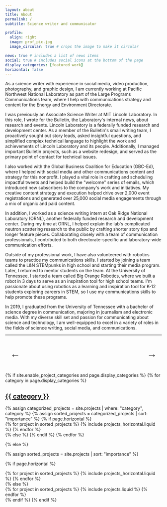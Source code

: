```yaml
---
layout: about
title: About
permalink: /
subtitle: Science writer and communicator

profile:
  align: right
  image: prof_pic.jpg
  image_circular: true # crops the image to make it circular

news: true # includes a list of news items
social: true # includes social icons at the bottom of the page
display_categories: [featured work]
horizontal: false
---
```


As a science writer with experience in social media, video production, photography, and graphic design, I am currently working at Pacific Northwest National Laboratory as part of the Large Programs Communications team, where I help with communications strategy and content for the Energy and Environment Directorate.

I was previously an Associate Science Writer at MIT Lincoln Laboratory. In this role, I wrote for the Bulletin, the Laboratory's internal news, about research and events. Lincoln Laboratory is a federally funded research and development center. As a member of the Bulletin's small writing team, I proactively sought out story leads, asked insightful questions, and simplified complex technical language to highlight the work and achievements of Lincoln Laboratory and its people. Additionally, I managed important Bulletin projects, such as a website redesign, and served as the primary point of contact for technical issues.

I also worked with the Global Business Coalition for Education (GBC-Ed), where I helped with social media and other communications content and strategy for this nonprofit. I played a vital role in crafting and scheduling impactful tweets and helped build the "welcome" series of emails, which introduced new subscribers to the company's work and initiatives. My creative content strategy and execution helped drive over 2,000 event registrations and generated over 25,000 social media engagements through a mix of organic and paid content.

In addition, I worked as a science writing intern at Oak Ridge National Laboratory (ORNL), another federally funded research and development center. During my time at ORNL, I helped explain the lab's complicated neutron scattering research to the public by crafting shorter story tips and longer feature pieces. Collaborating closely with a team of communication professionals, I contributed to both directorate-specific and laboratory-wide communication efforts.

Outside of my professional work, I have also volunteered with robotics teams to practice my communications skills. I started by joining a team called the L&N STEMpunks in high school and starting their media program. Later, I returned to mentor students on the team. At the University of Tennessee, I started a team called Big Orange Robotics, where we built a robot in 3 days to serve as an inspiration tool for high school teams. I'm passionate about using robotics as a learning and inspiration tool for K-12 students exploring careers in STEM, so I use my communications skills to help promote these programs.

In 2019, I graduated from the University of Tennessee with a bachelor of science degree in communication, majoring in journalism and electronic media. With my diverse skill set and passion for communicating about science and technology, I am well-equipped to excel in a variety of roles in the fields of science writing, social media, and communications.

---
<!-- Testimonial Carousel -->
<div id="testimonial-carousel" class="carousel rounded-lg shadow-md">
  <button id="prev-arrow" class="carousel-arrow">←</button>
  <div class="carousel-content"></div>
  <button id="next-arrow" class="carousel-arrow">→</button>
</div>

<!-- Inline Testimonials -->
<script>
  const testimonials = [
    { "quote": "Josh was an integral part of the weekly internal Bulletin at Lincoln Laboratory. When I first joined the team there was a lot to take in and Josh did a wonderful job at getting me up to speed and worked hard to try and integrate video content into the publication. He kept track of all of our stories and was good at leading the team through conversations and trouble shooting when necessary.", "author": "Riley Brunner, Video Content Producer, Jumo Health" },
    { "quote": "Josh has been a great addition to our digital communications and marketing firm, supporting social media and email marketing for a global education nonprofit client. He is a very strong written communicator who can translate complex ideas into digestible long-form and short-form content. In addition to his writing skills, Josh brings critical technical abilities to our digital work, frequently suggesting ways to do our work more effectively or efficiently. For example, he developed a system to route social media ad traffic sent to a third-party event registration site through our website to gather better performance data and control the look/feel of how the auto-populated previews appeared when shared on social networks. In my time working with Josh, I have also always been impressed with his quick responsiveness – especially since we have worked entirely remotely amid social distancing measures. Josh is a great team player that any company or organization would be lucky to have! DM me if you'd like to know more.", "author": "Jamie Lonie, Digital Media Marketing Specialist, Global Business Coalition for Education" },
    { "quote": "It was really a pleasure to work with Josh. He hit the ground running and was able to help us create successful new social media content and campaigns from the get go. His work made a huge difference at a time when all of us were very busy and he was very autonomous and able to suggest/ implement new creative ideas.", "author": "Francois Servranckx, Environmental, Social and Governance (ESG) Communcications Lead, Guardian Life" },
    { "quote": "Josh was a science writing intern on my team at Oak Ridge National Laboratory during his senior year of college, 2018-2019. ORNL science writing internships are challenging and demanding, and Josh was equal to the task, proving to be a valuable contributor to the team and a talented writer. His area of focus was research underway at the Neutron Sciences Directorate, which is fascinating but quite difficult to learn and understand—let alone explain clearly in layman’s terms to readers who are not science educated. During his year here, several pieces Josh wrote were featured on the website of the US Department of Energy Office of Science, which is a significant accomplishment for an intern and a testament to his ability to clearly translate the science for broad audiences.", "author": "Wendy Hames, Senior Technical Editor, Oak Ridge National Laboratory" },
    { "quote": "Josh has an excellent ability to devise a vision for a team and then develop an action plan to see that vision enacted. Most people are either vision leaders OR vision enactors, but Josh is both. In their first year as a team, Big Orange Robotics, under Josh’s leadership, successfully completed a 72 hour build on time and on budget. The team also executed an aggressive outreach plan by bringing their robot to over ten schools in East Tennessee. The outreach was well received by the schools and had a significant and positive impact on the community. Josh’s initiative in establishing Big Orange Robotics and leading them to a successful first year will leave a lasting impact on both the team and the University of Tennessee even after he graduates.", "author": "Rachel Ellestad, Associate Dean for Student Success, University of Minnesota Duluth" },
    { "quote": "As a senior Science and Technology Writer at Oak Ridge National Laboratory, I had the pleasure of working with Josh in 2018-2019 while he was interning as a Science Writer for ORNL's Neutron Science Directorate. Time after time, Josh proved he is capable of turning some of the world's most advanced and complex science into feature stories and news releases that are easily understandable by the general public. He was also adept at helping develop marketing communications and social media content in support of our directorate’s outreach objectives. Josh is highly skilled at interviewing subjects to obtain information and quotes for his stories. His ability to put interviewees at ease while asking detailed and sometimes pointed questions is a testament to his highly developed interpersonal skills. He also accepts advice and direction well, and understands when to seek help, if needed, during the story development process. I can confidently recommend that anyone looking for a dedicated and experienced writer would do well to consider Josh Witt for the position.", "author": "Paul Boisvert, Senior Science Writer, Oak Ridge National Laboratory" },
    { "quote": "Josh has been an excellent communicator, organizer, and leader for two of the robotics teams I've been a part of: L&N STEMpunks and Big Orange Robotics. Working on the same leadership team as Josh has been a good experience both times, as he's always keeping up with things that I know I would have forgotten, such as weekly newsletters, announcement timing, and following up on conversations. Any organization Josh leads I'm confident will have great internal communication and delegation.", "author": "Ben Klein, Director of Engineering, Swiftly" },
    { "quote": "Josh is a skillful communicator and strong leader. I have volunteered as mentor alongside Josh for 3 years on a robotics team which meets year-round, often 5-7 days per week during competition season. Josh is highly organized, dedicated, business-minded, and exceptionally tech-savvy. He provides wide-ranging leadership to the team in communications, social media, finance, outreach, team organization, as well as website development and other highly technical functions. Josh is passionate about mentoring and inspiring students within the community. His professional manner, outstanding communication skills, and involvement with the community make him a natural leader.", "author": "Randy Brown, Senior Software Developer, Agilaire" }
  ];

  document.addEventListener("DOMContentLoaded", function () {
    const prevArrow = document.getElementById("prev-arrow");
    const nextArrow = document.getElementById("next-arrow");
    const carouselContent = document.querySelector(".carousel-content");
    let currentIndex = 0;
    let autoScroll;

    // Populate the carousel with testimonials
    function loadTestimonials() {
      testimonials.forEach((testimonial, index) => {
        const item = document.createElement("div");
        item.classList.add("carousel-item");
        if (index === 0) {
          item.classList.add("active"); // Make the first item visible
        }
        item.innerHTML = `
          <blockquote class="quote">"${testimonial.quote}"</blockquote>
          <cite class="author">- ${testimonial.author}</cite>
        `;
        carouselContent.appendChild(item);
      });
      startAutoScroll(); // Begin auto-scrolling
    }

    // Show a specific testimonial by index
    function showTestimonial(index) {
      const items = document.querySelectorAll(".carousel-item");
      items.forEach((item, i) => {
        item.classList.toggle("active", i === index);
      });
    }

    // Change slide based on direction
    function changeSlide(direction) {
      currentIndex = (currentIndex + direction + testimonials.length) % testimonials.length;
      showTestimonial(currentIndex);
    }

    // Automatic scrolling
    function startAutoScroll() {
      autoScroll = setInterval(() => {
        changeSlide(1); // Move to the next slide
      }, 6000);
    }

    function stopAutoScroll() {
      clearInterval(autoScroll);
    }

    // Event listeners for arrows
    prevArrow.addEventListener("click", () => {
      stopAutoScroll();
      changeSlide(-1);
      startAutoScroll();
    });

    nextArrow.addEventListener("click", () => {
      stopAutoScroll();
      changeSlide(1);
      startAutoScroll();
    });

    loadTestimonials(); // Load testimonials on page load
  });
</script>

<!-- Testimonial Carousel CSS -->
<style>
  #testimonial-carousel {
    position: relative;
    width: 100%;
    max-width: 800px;
    margin: 40px auto;
    overflow: visible; /* Ensure arrows remain visible */
    text-align: center;
    font-family: var(--global-font-family);
    background-color: var(--global-background-color);
    border-radius: var(--global-border-radius, 8px);
    box-shadow: var(--global-box-shadow);
  }

  .carousel-content {
    position: relative;
    padding: 20px 40px; /* Add space for the arrows */
    box-sizing: border-box; /* Ensure padding doesn’t affect width */
  }

  .carousel-item {
    display: none;
    opacity: 0;
    transition: opacity 0.5s var(--global-transition-ease, ease-in-out);
  }

  .carousel-item.active {
    display: block;
    opacity: 1;
  }

  .carousel-arrow {
    position: absolute;
    top: 50%;
    transform: translateY(-50%);
    background: none;
    border: none;
    font-size: 2rem;
    cursor: pointer;
    z-index: 10; /* Ensure arrows are above content */
    color: var(--global-theme-color);
    transition: color 0.3s ease;
  }

  #prev-arrow {
    left: 10px; /* Position inside the carousel */
  }

  #next-arrow {
    right: 10px; /* Position inside the carousel */
  }

  .carousel-arrow:hover {
    color: var(--global-theme-color-dark); /* Darken color on hover */
  }

  /* Responsive Adjustments */
  @media (max-width: 768px) {
    .carousel-content {
      padding: 20px 20px; /* Adjust padding for smaller screens */
    }

    #prev-arrow,
    #next-arrow {
      font-size: 1.5rem; /* Scale down the arrow size */
      left: 5px;
      right: 5px; /* Keep them close to edges */
    }
  }

</style>


<!-- pages/projects.md -->
<div class="projects">
{% if site.enable_project_categories and page.display_categories %}
  <!-- Display categorized projects -->
  {% for category in page.display_categories %}
  <a id="{{ category }}" href=".#{{ category }}">
    <h2 class="category">{{ category }}</h2>
  </a>
  {% assign categorized_projects = site.projects | where: "category", category %}
  {% assign sorted_projects = categorized_projects | sort: "importance" %}
  <!-- Generate cards for each project -->
  {% if page.horizontal %}
  <div class="container">
    <div class="row row-cols-1 row-cols-md-2">
    {% for project in sorted_projects %}
      {% include projects_horizontal.liquid %}
    {% endfor %}
    </div>
  </div>
  {% else %}
  {% endif %}
  {% endfor %}

{% else %}

<!-- Display projects without categories -->

{% assign sorted_projects = site.projects | sort: "importance" %}

  <!-- Generate cards for each project -->

{% if page.horizontal %}

  <div class="container">
    <div class="row row-cols-1 row-cols-md-2">
    {% for project in sorted_projects %}
      {% include projects_horizontal.liquid %}
    {% endfor %}
    </div>
  </div>
  {% else %}
  <div class="row row-cols-1 row-cols-md-3">
    {% for project in sorted_projects %}
      {% include projects.liquid %}
    {% endfor %}
  </div>
  {% endif %}
{% endif %}
</div>
